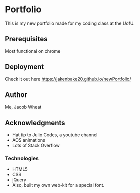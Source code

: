 # Portfolio

This is my new portfolio made for my coding class at the UofU. 

## Prerequisites
Most functional on chrome

## Deployment

Check it out here https://jakenbake20.github.io/newPortfolio/

## Author 
Me, Jacob Wheat

## Acknowledgments

* Hat tip to Julio Codes, a youtube channel
* AOS animations
* Lots of Stack Overflow

### Technologies

* HTML5
* CSS
* jQuery
* Also, built my own web-kit for a special font.
